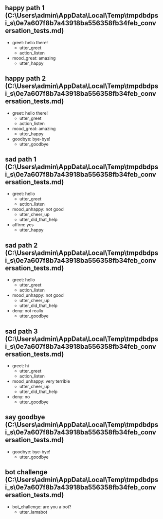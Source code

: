 ## happy path 1 (C:\Users\admin\AppData\Local\Temp\tmpdbdpsi_s\0e7a607f8b7a43918ba556358fb34feb_conversation_tests.md)
* greet: hello there!
    - utter_greet
    - action_listen   <!-- predicted: utter_first_message -->
* mood_great: amazing   <!-- predicted: greet: amazing -->
    - utter_happy   <!-- predicted: action_listen -->


## happy path 2 (C:\Users\admin\AppData\Local\Temp\tmpdbdpsi_s\0e7a607f8b7a43918ba556358fb34feb_conversation_tests.md)
* greet: hello there!
    - utter_greet
    - action_listen   <!-- predicted: utter_first_message -->
* mood_great: amazing   <!-- predicted: greet: amazing -->
    - utter_happy   <!-- predicted: action_listen -->
* goodbye: bye-bye!   <!-- predicted: greet: bye-bye! -->
    - utter_goodbye   <!-- predicted: action_listen -->


## sad path 1 (C:\Users\admin\AppData\Local\Temp\tmpdbdpsi_s\0e7a607f8b7a43918ba556358fb34feb_conversation_tests.md)
* greet: hello
    - utter_greet
    - action_listen   <!-- predicted: utter_first_message -->
* mood_unhappy: not good   <!-- predicted: greet: not good -->
    - utter_cheer_up   <!-- predicted: action_listen -->
    - utter_did_that_help   <!-- predicted: action_listen -->
* affirm: yes   <!-- predicted: main_menu: yes -->
    - utter_happy   <!-- predicted: action_listen -->


## sad path 2 (C:\Users\admin\AppData\Local\Temp\tmpdbdpsi_s\0e7a607f8b7a43918ba556358fb34feb_conversation_tests.md)
* greet: hello
    - utter_greet
    - action_listen   <!-- predicted: utter_first_message -->
* mood_unhappy: not good   <!-- predicted: greet: not good -->
    - utter_cheer_up   <!-- predicted: action_listen -->
    - utter_did_that_help   <!-- predicted: action_listen -->
* deny: not really   <!-- predicted: plan_my_trip: not really -->
    - utter_goodbye   <!-- predicted: action_listen -->


## sad path 3 (C:\Users\admin\AppData\Local\Temp\tmpdbdpsi_s\0e7a607f8b7a43918ba556358fb34feb_conversation_tests.md)
* greet: hi
    - utter_greet
    - action_listen   <!-- predicted: utter_first_message -->
* mood_unhappy: very terrible   <!-- predicted: greet: very terrible -->
    - utter_cheer_up   <!-- predicted: action_listen -->
    - utter_did_that_help   <!-- predicted: action_listen -->
* deny: no   <!-- predicted: greet: no -->
    - utter_goodbye   <!-- predicted: action_listen -->


## say goodbye (C:\Users\admin\AppData\Local\Temp\tmpdbdpsi_s\0e7a607f8b7a43918ba556358fb34feb_conversation_tests.md)
* goodbye: bye-bye!   <!-- predicted: greet: bye-bye! -->
    - utter_goodbye   <!-- predicted: utter_greet -->


## bot challenge (C:\Users\admin\AppData\Local\Temp\tmpdbdpsi_s\0e7a607f8b7a43918ba556358fb34feb_conversation_tests.md)
* bot_challenge: are you a bot?   <!-- predicted: plan_my_trip: are you a bot? -->
    - utter_iamabot   <!-- predicted: action_listen -->


